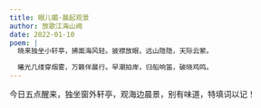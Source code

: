 ```yaml
---
title: 眼儿媚·晨起观景
author: 放歌江海山阙
date: 2022-01-10
poem: |
  晓来独坐小轩亭，拂面海风轻。披襟放眼，远山隐隐，天际云萦。

  曦光几缕穿烟雾，万籁伴晨行。早潮拍岸，归船响笛，破晓鸡鸣。
---
```


今日五点醒来，独坐窗外轩亭，观海边晨景，别有味道，特填词以记！
